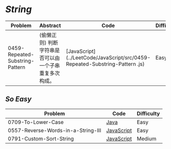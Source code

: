 # *String*

|Problem|Abstract|Code|Difficulty|
| --- | --- | --- | --- |
| 0459-Repeated-Substring-Pattern | (偷懒正则) 判断字符串是否可以由一个子串重复多次构成。 | [JavaScript](../LeetCode/JavaScript/src/0459-Repeated-Substring-Pattern .js) | Easy |

## *So Easy*
|Problem|Code|Difficulty|
| --- | --- | --- |
|0709-To-Lower-Case|[Java](../LeetCode/Java/0709-To-Lower-Case/src)|Easy|
|0557-Reverse-Words-in-a-String-III|[JavaScript](../LeetCode/JavaScript/src/0557-Reverse-Words-in-a-String-III.js)|Easy|
|0791-Custom-Sort-String|[JavaScript](../LeetCode/JavaScript/src/0791-Custom-Sort-String.js)|Medium|
